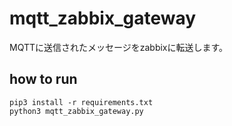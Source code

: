 # mqtt_zabbix_gateway

MQTTに送信されたメッセージをzabbixに転送します。

## how to run

```
pip3 install -r requirements.txt
python3 mqtt_zabbix_gateway.py
```
